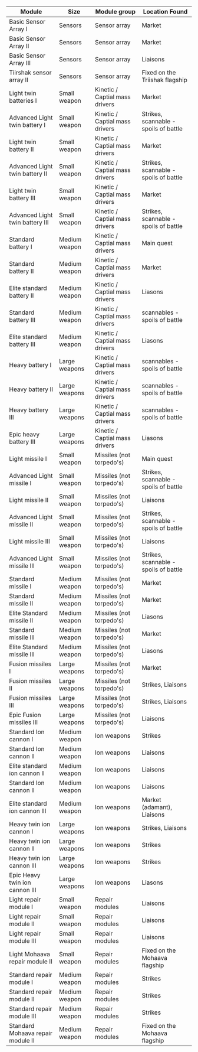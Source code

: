 | Module                            | Size          | Module group                   | Location Found                        |
|-|-|-|-|
| Basic Sensor Array I              | Sensors       | Sensor array                   | Market                                |
| Basic Sensor Array II             | Sensors       | Sensor array                   | Market                                |
| Basic Sensor Array III            | Sensors       | Sensor array                   | Liaisons                              |
| Tiirshak sensor array II          | Sensors       | Sensor array                   | Fixed on the Triishak flagship        |
| Light twin batteries I            | Small weapon  | Kinetic / Captial mass drivers | Market                                |
| Advanced Light twin battery I     | Small weapon  | Kinetic / Captial mass drivers | Strikes, scannable - spoils of battle |
| Light twin battery II             | Small weapon  | Kinetic / Captial mass drivers | Market                                |
| Advanced Light twin battery II    | Small weapon  | Kinetic / Captial mass drivers | Strikes, scannable - spoils of battle |
| Light twin battery III            | Small weapon  | Kinetic / Captial mass drivers | Market                                |
| Advanced Light twin battery III   | Small weapon  | Kinetic / Captial mass drivers | Strikes, scannable - spoils of battle |
| Standard battery I                | Medium weapon | Kinetic / Captial mass drivers | Main quest                            |
| Standard battery II               | Medium weapon | Kinetic / Captial mass drivers | Market                                |
| Elite standard battery II         | Medium weapon | Kinetic / Captial mass drivers | Liasons                               |
| Standard battery III              | Medium weapon | Kinetic / Captial mass drivers | scannables - spoils of battle         |
| Elite standard battery III        | Medium weapon | Kinetic / Captial mass drivers | Liasons                               |
| Heavy battery I                   | Large weapons | Kinetic / Captial mass drivers | scannables - spoils of battle         |
| Heavy battery II                  | Large weapons | Kinetic / Captial mass drivers | scannables - spoils of battle         |
| Heavy battery III                 | Large weapons | Kinetic / Captial mass drivers | scannables - spoils of battle         |
| Epic heavy battery III            | Large weapons | Kinetic / Captial mass drivers | Liasons                               |
| Light missile I                   | Small weapon  | Missiles (not torpedo's)       | Main quest                            |
| Advanced Light missile I          | Small weapon  | Missiles (not torpedo's)       | Strikes, scannable - spoils of battle |
| Light missile II                  | Small weapon  | Missiles (not torpedo's)       | Liaisons                              |
| Advanced Light missile II         | Small weapon  | Missiles (not torpedo's)       | Strikes, scannable - spoils of battle |
| Light missile III                 | Small weapon  | Missiles (not torpedo's)       | Liaisons                              |
| Advanced Light missile III        | Small weapon  | Missiles (not torpedo's)       | Strikes, scannable - spoils of battle |
| Standard missile I                | Medium weapon | Missiles (not torpedo's)       | Market                                |
| Standard missile II               | Medium weapon | Missiles (not torpedo's)       | Market                                |
| Elite Standard missile II         | Medium weapon | Missiles (not torpedo's)       | Liasons                               |
| Standard missile III              | Medium weapon | Missiles (not torpedo's)       | Market                                |
| Elite Standard missile III        | Medium weapon | Missiles (not torpedo's)       | Liasons                               |
| Fusion missiles I                 | Large weapons | Missiles (not torpedo's)       | Market                                |
| Fusion missiles II                | Large weapons | Missiles (not torpedo's)       | Strikes, Liaisons                     |
| Fusion missiles III               | Large weapons | Missiles (not torpedo's)       | Strikes, Liaisons                     |
| Epic Fusion missiles III          | Large weapons | Missiles (not torpedo's)       | Liaisons                              |
| Standard Ion cannon I             | Medium weapon | Ion weapons                    | Strikes                               |
| Standard Ion cannon II            | Medium weapon | Ion weapons                    | Liaisons                              |
| Elite standard ion cannon II      | Medium weapon | Ion weapons                    | Liaisons                              |
| Standard Ion cannon II            | Medium weapon | Ion weapons                    | Liaisons                              |
| Elite standard ion cannon III     | Medium weapon | Ion weapons                    | Market (adamant), Liaisons            |
| Heavy twin ion cannon I           | Large weapons | Ion weapons                    | Strikes, Liaisons                     |
| Heavy twin ion cannon II          | Large weapons | Ion weapons                    | Strikes                               |
| Heavy twin ion cannon III         | Large weapons | Ion weapons                    | Strikes                               |
| Epic Heavy twin ion cannon III    | Large weapons | Ion weapons                    | Liasons                               |
| Light repair module I             | Small weapon  | Repair modules                 | Liaisons                              |
| Light repair module II            | Small weapon  | Repair modules                 | Liaisons                              |
| Light repair module III           | Small weapon  | Repair modules                 | Liaisons                              |
| Light Mohaava repair module II    | Small weapon  | Repair modules                 | Fixed on the Mohaava flagship         |
| Standard repair module I          | Medium weapon | Repair modules                 | Strikes                               |
| Standard repair module II         | Medium weapon | Repair modules                 | Strikes                               |
| Standard repair module III        | Medium weapon | Repair modules                 | Strikes                               |
| Standard Mohaava repair module II | Medium weapon | Repair modules                 | Fixed on the Mohaava flagship         |